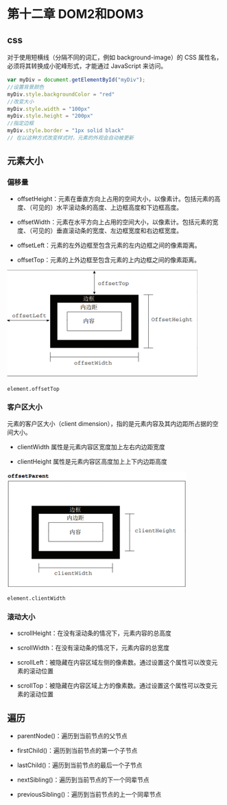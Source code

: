 # 第十二章 DOM2和DOM3

## css

对于使用短横线（分隔不同的词汇，例如 background-image）的 CSS 属性名，必须将其转换成小驼峰形式，才能通过 JavaScript 来访问。

```js
var myDiv = document.getElementById("myDiv");
//设置背景颜色
myDiv.style.backgroundColor = "red"
//改变大小
myDiv.style.width = "100px"
myDiv.style.height = "200px"
//指定边框
myDiv.style.border = "1px solid black"
// 在以这种方式改变样式时，元素的外观会自动被更新
```

## 元素大小

### 偏移量

- offsetHeight：元素在垂直方向上占用的空间大小，以像素计。包括元素的高度、（可见的）水平滚动条的高度、上边框高度和下边框高度。

- offsetWidth：元素在水平方向上占用的空间大小，以像素计。包括元素的宽度、（可见的）垂直滚动条的宽度、左边框宽度和右边框宽度。

- offsetLeft：元素的左外边框至包含元素的左内边框之间的像素距离。

- offsetTop：元素的上外边框至包含元素的上内边框之间的像素距离。

![偏移量](./media/12-偏移量.png)

`element.offsetTop`

### 客户区大小

元素的客户区大小（client dimension），指的是元素内容及其内边距所占据的空间大小。

- clientWidth 属性是元素内容区宽度加上左右内边距宽度

- clientHeight 属性是元素内容区高度加上上下内边距高度

![客户区大小](./media/12-客户区大小.png)

`element.clientWidth`

### 滚动大小

- scrollHeight：在没有滚动条的情况下，元素内容的总高度

- scrollWidth：在没有滚动条的情况下，元素内容的总宽度

- scrollLeft：被隐藏在内容区域左侧的像素数。通过设置这个属性可以改变元素的滚动位置

- scrollTop：被隐藏在内容区域上方的像素数。通过设置这个属性可以改变元素的滚动位置

## 遍历

- parentNode()：遍历到当前节点的父节点

- firstChild()：遍历到当前节点的第一个子节点

- lastChild()：遍历到当前节点的最后一个子节点

- nextSibling()：遍历到当前节点的下一个同辈节点

- previousSibling()：遍历到当前节点的上一个同辈节点
